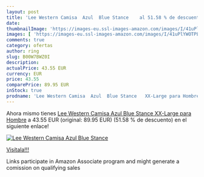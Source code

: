 ```yaml
---
layout: post
title: 'Lee Western Camisa  Azul  Blue Stance    al 51.58 % de descuento'
date: 
thumbnailImage: 'https://images-eu.ssl-images-amazon.com/images/I/41uPlYWOTPL._SL200_.jpg'
images: [ 'https://images-eu.ssl-images-amazon.com/images/I/41uPlYWOTPL._SL200_.jpg' ]
comments: true
category: ofertas
author: ring
slug: B00W7BWZ0I
description:
actualPrice: 43.55 EUR
currency: EUR
price: 43.55
comparePrice: 89.95 EUR
inStock: true
prodname: 'Lee Western Camisa  Azul  Blue Stance   XX-Large para Hombre'
---
```


Ahora mismo tienes [Lee Western Camisa  Azul  Blue Stance   XX-Large para Hombre](https://www.amazon.es/dp/B00W7BWZ0I/?tag=tolees-21) a 43.55 EUR (original: 89.95 EUR) (51.58 %  de descuento) en el siguiente enlace!

[![Lee Western Camisa  Azul  Blue Stance   ](https://images-eu.ssl-images-amazon.com/images/I/41uPlYWOTPL._SL200_.jpg)](https://www.amazon.es/dp/B00W7BWZ0I/?tag=tolees-21)

[Visítala!!!](https://www.amazon.es/dp/B00W7BWZ0I/?tag=tolees-21)

Links participate in Amazon Associate program and might generate a comission on qualifying sales
